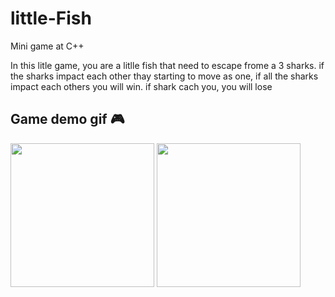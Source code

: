 # little-Fish
Mini game at C++

In this litle game, you are a litlle fish that need to escape frome a 3 sharks.
if the sharks impact each other thay starting to move as one, if all the sharks impact each others you will win.
if shark cach you, you will lose

<h2> Game demo gif 🎮</h2>
<img align="center" src="https://media.giphy.com/media/1EW80WKtyKFk57lv70/giphy.gif" width="230">

<img align="center" src="https://media.giphy.com/media/ZjAUHEJ8a0GkBRld7F/giphy.gif" width="230">


